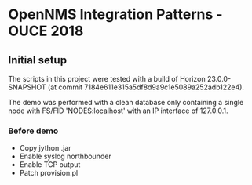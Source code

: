 # OpenNMS Integration Patterns - OUCE 2018

## Initial setup

The scripts in this project were tested with a build of Horizon 23.0.0-SNAPSHOT (at commit 7184e611e315a5df8d9a9c1e5089a252adb122e4).

The demo was performed with a clean database only containing a single node with FS/FID 'NODES:localhost' with an IP interface of 127.0.0.1.

### Before demo

* Copy jython .jar
* Enable syslog northbounder
* Enable TCP output
* Patch provision.pl
